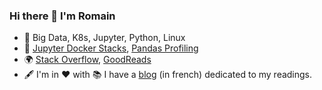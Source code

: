 ### Hi there 👋 I'm **Romain**

* :construction_worker: Big Data, K8s, Jupyter, Python, Linux
* :handshake: [Jupyter Docker Stacks](https://github.com/jupyter/docker-stacks), [Pandas Profiling](https://github.com/pandas-profiling/pandas-profiling)
* :earth_africa: [Stack Overflow](https://stackoverflow.com/users/4413446/romain), [GoodReads](https://www.goodreads.com/user/show/3079764-romain)
* :fountain_pen: I'm in :heart: with :books: I have a [blog](https://aubonroman.com) (in french) dedicated to my readings.
